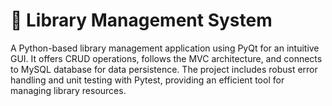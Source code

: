 # 📘 Library Management System
A Python-based library management application using PyQt for an intuitive GUI. It offers CRUD operations, follows the MVC architecture, and connects to MySQL database for data persistence. The project includes robust error handling and unit testing with Pytest, providing an efficient tool for managing library resources.
